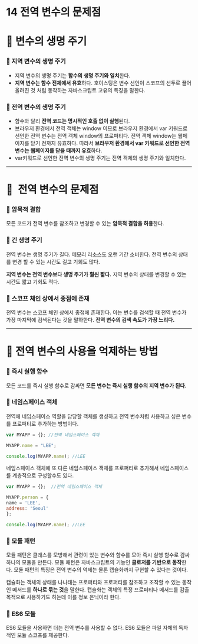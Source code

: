# 14 전역 변수의 문제점

# 🌲 변수의 생명 주기

### 🌱 지역 변수의 생명 주기

- 지역 변수의 생명 주기는 **함수의 생명 주기와 일치**한다.
- **지역 변수는 함수 전체에서 유효**하다. 호이스팅은 변수 선언이 스코프의 선두로 끌어 올려진 것 처럼 동작하는 자바스크립트 고유의 특징을 말한다.

### 🌱 전역 변수의 생명 주기

- 함수와 달리 **전역 코드는 명시적인 호출 없이 실행**된다.
- 브라우저 환경에서 전역 객체는 window 이므로 브라우저 환경에서 var 키워드로 선언한 전역 변수는 전역 객체 window의 프로퍼티다. 전역 객체 window는 웹페이지를 닫기 전까지 유효하다. 따라서 **브라우저 환경에서 var 키워드로 선언한 전역 변수는 웹페이지를 닫을 때까지 유효**하다.
- var키워드로 선언한 전역 변수의 생명 주기는 전역 객체의 생명 주기와 일치한다.

---

# 🌲  전역 변수의 문제점

### 🌱 암묵적 결합

모든 코드가 전역 변수를 참조하고 변경할 수 있는 **암묵적 결합을 허용**한다.

### 🌱 긴 생명 주기

전역 변수는 생명 주기가 길다. 메모리 리소스도 오랜 기간 소비한다. 전역 변수의 상태를 변경 할 수 있는 시간도 길고 기회도 많다.

**지역 변수는 전역 변수보다 생명 주기가 훨씬 짧다.** 지역 변수의 상태를 변경할 수 있는 시간도 짧고 기회도 적다.

### 🌱 스코프 체인 상에서 종점에 존재

전역 변수는 스코프 체인 상에서 종점에 존재한다. 이는 변수를 검색할 때 전역 변수가 가장 마지막에 검색된다는 것을 말하한다. **전역 변수의 검색 속도가 가장 느리다.**

---

# 🌲 전역 변수의 사용을 억제하는 방법

### 🌱 즉시 실행 함수

모든 코드를 즉시 실행 함수로 감싸면 **모든 변수는 즉시 실행 함수의 지역 변수가 된다.**

### 🌱 네임스페이스 객체

전역에 네임스페이스 역할을 담당할 객체를 생성하고 전역 변수처럼 사용하고 싶은 변수를 프로퍼티로 추가하는 방법이다.

```jsx
var MYAPP = {}; //전역 네임스페이스 객체

MYAPP.name = "LEE";

console.log(MYAPP.name); //LEE
```

네임스페이스 객체에 또 다른 네임스페이스 객체를 프로퍼티로 추가해서 네임스페이스를 계층적으로 구성할수도 있다.

```jsx
var MYAPP = {};  //전역 네임스페이스 객체

MYAPP.person = {
name = 'LEE',
address: 'Seoul'
};

console.log(MYAPP.name); //LEE
```

### 🌱 모듈 패턴

모듈 패턴은 클래스를 모방해서 관련이 있는 변수와 함수를 모아 즉시 실행 함수로 감싸 하나의 모듈을 만든다. 모듈 패턴은 자바스크립트의 기능인 **클로저를 기반으로 동작**한다. 모듈 패턴의 특징은 전역 변수의 억제는 물론 캡슐화까지 구현할 수 있다는 것이다.

캡슐화는 객체의 상태를 나나태는 프로퍼티와 프로퍼티를 참조하고 조작할 수 있는 동작인 메서드를 **하나로 묶는 것**을 말한다. 캡슐화는 객체의 특정 프로퍼티나 메서드를 감출 목적으로 사용하기도 하는데 이를 정보 은닉이라 한다.

### 🌱 ES6 모듈

ES6 모듈을 사용하면 더는 전역 변수를 사용할 수 없다. ES6 모듈은 파일 자체의 독자적인 모듈 스코프를 제공한다.
